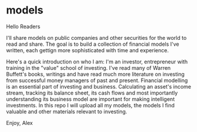 # models
Hello Readers

I'll share models on public companies and other securities for the world to read and share. The goal is to build a collection of financial models I've written, each gettign more sophisticated with time and experience.

Here's a quick introduction on who I am: I'm an investor, entrepreneur with training in the "value" school of investing. I've read many of Warren Buffett's books, writings and have read much more literature on investing from successful money managers of past and present. Financial modelling is an essential part of investing and business. Calculating an asset's income stream, tracking its balance sheet, its cash flows and most importantly understanding its business model are important for making intelligent investments. In this repo I will upload all my models, the models I find valuable and other materials relevant to investing. 

Enjoy,
Alex
